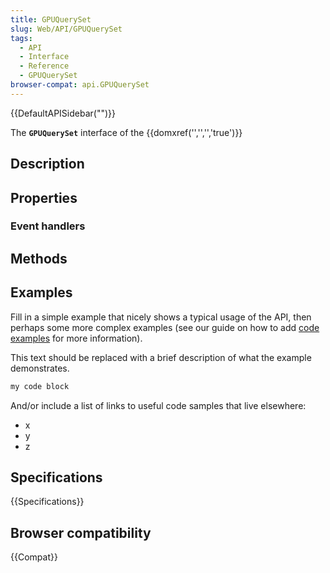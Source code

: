 ```yaml
---
title: GPUQuerySet
slug: Web/API/GPUQuerySet
tags:
  - API
  - Interface
  - Reference
  - GPUQuerySet
browser-compat: api.GPUQuerySet
---
```

{{DefaultAPISidebar("")}}

The **`GPUQuerySet`** interface of the {{domxref('','','','true')}} 

## Description

 

## Properties



### Event handlers



## Methods



## Examples

Fill in a simple example that nicely shows a typical usage of the API, then perhaps some more complex examples (see our guide on how to add [code examples](/en-US/docs/MDN/Contribute/Structures/Code_examples) for more information).

This text should be replaced with a brief description of what the example demonstrates.

```js
my code block
```

And/or include a list of links to useful code samples that live elsewhere:

*   x
*   y
*   z

## Specifications

{{Specifications}}

## Browser compatibility

{{Compat}}

